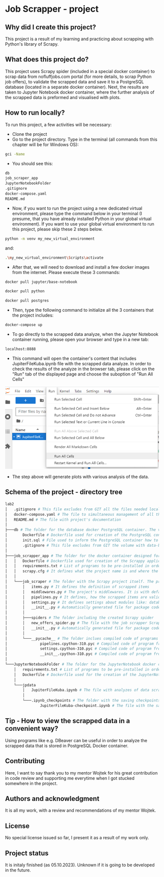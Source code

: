 # Job Scrapper - project

## Why did I create this project?

This project is a result of my learning and practicing about scrapping with Python's library of Scrapy.

## What does this project do?

This project uses Scrapy spider (included in a special docker container) to scrap data from nofluffjobs.com portal (for more details, to scrap Python job offers), to validate the scrapped data and save it to a PostgreSQL database (located in a separate docker container). Next, the results are taken to Jupyter Notebook docker container, where the further analysis of the scrapped data is preformed and visualised with plots.

## How to run locally?

To run this project, a few activities will be necessary:

- Clone the project
- Go to the project directory. Type in the terminal (all commands from this chapter will be for Windows OS):

```bash
gci -Name
```

- You should see this:

```bash
db
job_scraper_app
JupyterNotebookFolder
.gitignore
docker-compose.yaml
README.md
```

- Now, if you want to run the project using a new dedicated virtual environment, please type the command below in your terminal (I presume, that you have already installed Python in your global virtual environment). If you want to use your global virtual environment to run this project, please skip these 2 steps below.

```bash
python -m venv my_new_virtual_environment
```
and:

```bash
.\my_new_virtual_environment\Scripts\activate
```

- After that, we will need to download and install a few docker images from the internet. Please execute these 3 commands:


```bash
docker pull jupyter/base-notebook
```
```bash
docker pull python
```
```bash
docker pull postgres
```



- Then, type the following command to initialize all the 3 containers that the project includes:

```bash
docker-compose up
```

- To go directly to the scrapped data analyze, when the Jupyter Notebook container running, please open your browser and type in a new tab:

```bash
localhost:8888
```

- This command will open the container's content that includes JupiterFileKuba.ipynb file with the scrapped data analyze. In order to check the results of the analyze in the browser tab, please click on the "Run" tab of the displayed page and choose the suboption of "Run All Cells"

![IMG IPYNB1](https://github.com/JakBiel/README_img/blob/main/jupyter_scr.PNG)

- The step above will generate plots with various analysis of the data.

## Schema of the project - directory tree

```bash
lab2
│   .gitignore # This file excludes from GIT all the files needed locally only like e.g. virtual environmen etc.
│   docker-compose.yaml # The file to simultaneous management of all the docker container used in the project
│   README.md # The file with project's documentation
│
├───db # The folder for the database docker PostgreSQL container. The volume with data-backup is in the hidden subfolder "data"
│       Dockerfile # Dockerfile used for creation of the PostgreSQL container
│       init.sql # File used to inform the PostgreSQL container how to initialize the database
│       .gitignore # This file excludes from GIT the volume with data-backup that is in the hidden subfolder "data"
│
├───job_scrapper_app # The folder for the docker container designed for Scrapy job scrapper application
│   │   Dockerfile # Dockerfile used for creation of the Scrappy application container
│   │   requirements.txt # List of programs to be pre-installed in order to correctly execute the whole Scrapy application
│   │   scrapy.cfg # It defines what the project name is and where the project's settings are located
│   │
│   └───job_scraper # The folder with the Scrapy project itself. The project is Scrapy job scrapper application
│       │   items.py # It defines the definition of scrapped items
│       │   middlewares.py # The project's middlewares. It is with default settings, not changed from the project's beginning
│       │   pipelines.py # It defines, how the scrapped items are validated and loaded to the database container
│       │   settings.py # It defines settings about modules like: database container, pipelines, encoding type, bot names etc.
│       │   __init__.py # Automatically generated file for package code management. Here, it is empty. 
│       │
│       ├───spiders # The folder including the created Scrapy spider
│       │   new_offers_spider.py # The file with the job scrapper Scrapy spider
│       │   __init__.py # Automatically generated file for package code management. Here, it is empty. 
│       │
│       └───__pycache__ # The folder inclues compiled code of programs from selected .py files of "job_scraper" folder
│               pipelines.cpython-310.pyc # Compiled code of program from "pipelines.py" file
│               settings.cpython-310.pyc # Compiled code of program from "settings.py" file
│               __init__.cpython-310.pyc # Compiled code of program from "__init__.py" file. The file doesn't do anything
│
└───JupyterNotebookFolder # The folder for the JupyterNotebook docker container designed for JupyterNotebook analyzes
    │   requirements.txt # List of programs to be pre-installed in order to correctly execute the whole Jupyter application
    │   Dockerfile # Dockerfile used for the creation of the JupyterNotebook docker container
    │
    └───jpdata
        │   JupiterFileKuba.ipynb # The file with analyzes of data scrapped by job scrapper application
        │
        └───.ipynb_checkpoints # The folder with the saving checkpoints of .ipynb files
                JupiterFileKuba-checkpoint.ipynb # The file with the saving checkpoints of JupiterFileKuba.ipynb file

```

## Tip - How to view the scrapped data in a convenient way?

Using programs like e.g. DBeaver can be useful in order to analyze the scrapped data that is stored in PostgreSQL Docker container.

## Contributing

Here, I want to say thank you to my mentor Wojtek for his great contribution in code review and supporting me everytime when I got stucked somewhere in the project.

## Authors and acknowledgment

It is all my work, with a review and recommendations of my mentor Wojtek.

## License

No special license issued so far, I present it as a result of my work only.

## Project status

It is initaly finished (as 05.10.2023). Unknown if it is going to be developed in the future.

